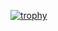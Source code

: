 [![trophy](https://github-profile-trophy.vercel.app/?username=Honekatsu&theme=onedark)](https://github.com/ryo-ma/github-profile-trophy)
